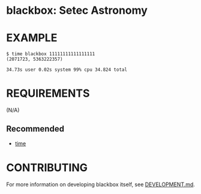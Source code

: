 # blackbox: Setec Astronomy

# EXAMPLE

```console
$ time blackbox 11111111111111111
(2071723, 5363222357)

34.73s user 0.02s system 99% cpu 34.824 total
```

# REQUIREMENTS

(N/A)

## Recommended

* [time](https://linux.die.net/man/1/time)

# CONTRIBUTING

For more information on developing blackbox itself, see [DEVELOPMENT.md](DEVELOPMENT.md).
